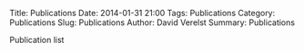 Title: Publications
Date: 2014-01-31 21:00
Tags: Publications
Category: Publications
Slug: Publications
Author: David Verelst
Summary: Publications

Publication list

